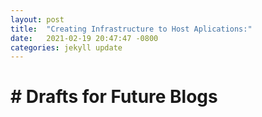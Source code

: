 ```yaml
---
layout: post
title:  "Creating Infrastructure to Host Aplications:"
date:   2021-02-19 20:47:47 -0800
categories: jekyll update
---
```


# #  **Drafts for Future Blogs**